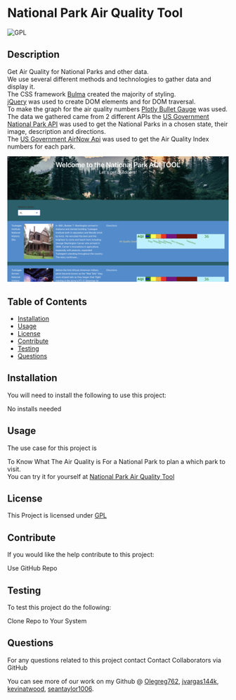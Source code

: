 # National Park Air Quality Tool
  ![GPL](https://img.shields.io/badge/License-GPLv3-blue.svg)

  ## Description
  Get Air Quality for National Parks and other data.<br>
  We use several different methods and technologies to gather data and display it.<br>
  The CSS framework [Bulma](https://bulma.io/) created the majority of styling.<br>
  [jQuery](https://jquery.com/) was used to create DOM elements and for DOM traversal.<br>
  To make the graph for the air quality numbers [Plotly Bullet Gauge](https://plotly.com/javascript/indicator/#bullet-gauge) was used.<br>
  The data we gathered came from 2 different APIs the [US Government National Park API](https://www.nps.gov/subjects/developer/api-documentation.htm) was used to get the National Parks in a chosen state, their image, description and directions.<br>
  The [US Government AirNow Api](https://docs.airnowapi.org/) was used to get the Air Quality Index numbers for each park.
  
  ![screenshot](./assets/images/screenshot0.png)

  ## Table of Contents
  * [Installation](#installation)
  * [Usage](#usage)
  * [License](#license)
  * [Contribute](#contribute)
  * [Testing](#testing)
  * [Questions](#questions)
  
  ## Installation
  You will need to install the following to use this project:


  No installs needed

  ## Usage
  The use case for this project is 
  
  To Know What The Air Quality is For a National Park to plan a which park to visit.<br>
  You can try it for yourself at [National Park Air Quality Tool](https://olegreg762.github.io/Full_Stack_GroupProject1/
)

  ## License
  This Project is licensed under [GPL](https://www.gnu.org/licenses/gpl-3.0)

  ## Contribute
  If you would like the help contribute to this project:
  
  Use GitHub Repo

  ## Testing
  To test this project do the following:


  Clone Repo to Your System

  ## Questions
  For any questions related to this project contact Contact Collaborators via GitHub

  You can see more of our work on my Github @ [Olegreg762](https://github.com/Olegreg762), [jvargas144k](https://github.com/jvargas144k), [kevinatwood](https://github.com/kevinatwood), [seantaylor1006](https://github.com/seantaylor1006).
